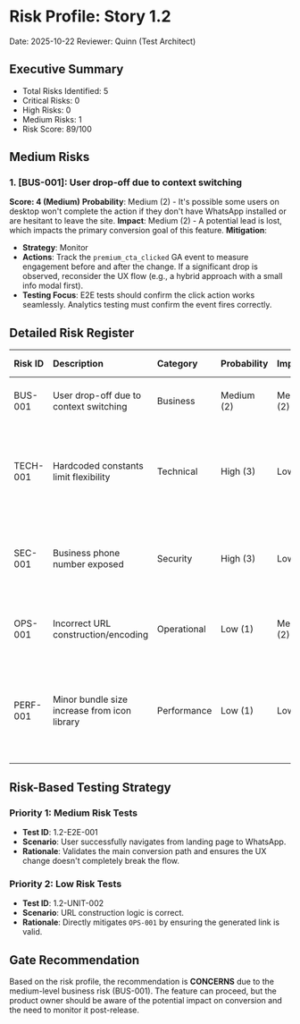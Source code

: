 # Risk Profile: Story 1.2

Date: 2025-10-22
Reviewer: Quinn (Test Architect)

## Executive Summary

- Total Risks Identified: 5
- Critical Risks: 0
- High Risks: 0
- Medium Risks: 1
- Risk Score: 89/100

## Medium Risks

### 1. [BUS-001]: User drop-off due to context switching

**Score: 4 (Medium)**
**Probability**: Medium (2) - It's possible some users on desktop won't complete the action if they don't have WhatsApp installed or are hesitant to leave the site.
**Impact**: Medium (2) - A potential lead is lost, which impacts the primary conversion goal of this feature.
**Mitigation**:
- **Strategy**: Monitor
- **Actions**: Track the `premium_cta_clicked` GA event to measure engagement before and after the change. If a significant drop is observed, reconsider the UX flow (e.g., a hybrid approach with a small info modal first).
- **Testing Focus**: E2E tests should confirm the click action works seamlessly. Analytics testing must confirm the event fires correctly.

## Detailed Risk Register

| Risk ID | Description | Category | Probability | Impact | Score | Priority | Mitigation Actions |
| :--- | :--- | :--- | :--- | :--- | :--- | :--- | :--- |
| BUS-001 | User drop-off due to context switching | Business | Medium (2) | Medium (2) | 4 | Medium | Monitor analytics for engagement changes. |
| TECH-001 | Hardcoded constants limit flexibility | Technical | High (3) | Low (1) | 3 | Low | Accept for now; consider env variables if multi-env complexity increases. |
| SEC-001 | Business phone number exposed | Security | High (3) | Low (1) | 3 | Low | Accept risk; the number is a public-facing business contact point. |
| OPS-001 | Incorrect URL construction/encoding | Operational | Low (1) | Medium (2) | 2 | Low | Cover with P0 unit tests for URL generation logic. |
| PERF-001 | Minor bundle size increase from icon library | Performance | Low (1) | Low (1) | 1 | Minimal | Rely on build tool tree-shaking. Monitor bundle size if it becomes a concern. |

## Risk-Based Testing Strategy

### Priority 1: Medium Risk Tests
- **Test ID**: 1.2-E2E-001
- **Scenario**: User successfully navigates from landing page to WhatsApp.
- **Rationale**: Validates the main conversion path and ensures the UX change doesn't completely break the flow.

### Priority 2: Low Risk Tests
- **Test ID**: 1.2-UNIT-002
- **Scenario**: URL construction logic is correct.
- **Rationale**: Directly mitigates `OPS-001` by ensuring the generated link is valid.

## Gate Recommendation
Based on the risk profile, the recommendation is **CONCERNS** due to the medium-level business risk (BUS-001). The feature can proceed, but the product owner should be aware of the potential impact on conversion and the need to monitor it post-release.
